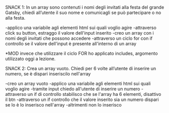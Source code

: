 SNACK 1:
In un array sono contenuti i nomi degli invitati alla festa del grande Gatsby, chiedi all’utente il suo nome e comunicagli se può partecipare o no alla festa.

-applico una variabile agli elementi html sui quali voglio agire
-attraverso click su button, estraggo il valore dell'input inserito
-creo un array con i nomi degli invitati che possono accedere
-attraverso un ciclo for con if controllo se il valore dell'input è presente all'interno di un array 

*MOD invece che utilizzare il ciclo FOR ho applicato includes, argomento utilizzato oggi a lezione.

SNACK 2:
Crea un array vuoto.
Chiedi per 6 volte all’utente di inserire un numero, se è dispari inseriscilo nell'array

-creo un array vuoto
-applico una variabile agli elementi html sui quali voglio agire
-tramite input chiedo all'utente di inserire un numero
-attraverso un if di controllo stabilisco che se l'array ha 6 elementi, disattivo il btn
-attraverso un  if controllo che il valore inserito sia un numero dispari se lo è lo inserisco nell'array
-altrimenti non lo inserisco
